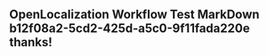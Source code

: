 <properties
ms.topic="hero-topic"
ms.test1="hero-topic"
ms.test2="test"/>

## OpenLocalization Workflow Test MarkDown b12f08a2-5cd2-425d-a5c0-9f11fada220e thanks!
